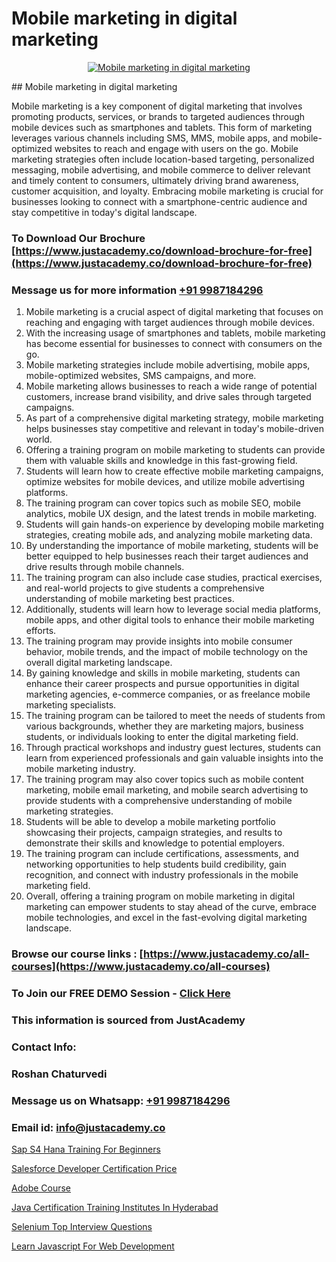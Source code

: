 # Mobile marketing in digital marketing

<p align="center">
  <a href="https://justacademy.co/course-detail/digital-marketing">
    <img src="https://justacademy.co/storage2/course_image/1676636720_course_image.webp" alt="Mobile marketing in digital marketing">
  </a>
</p>
## Mobile marketing in digital marketing

Mobile marketing is a key component of digital marketing that involves promoting products, services, or brands to targeted audiences through mobile devices such as smartphones and tablets. This form of marketing leverages various channels including SMS, MMS, mobile apps, and mobile-optimized websites to reach and engage with users on the go. Mobile marketing strategies often include location-based targeting, personalized messaging, mobile advertising, and mobile commerce to deliver relevant and timely content to consumers, ultimately driving brand awareness, customer acquisition, and loyalty. Embracing mobile marketing is crucial for businesses looking to connect with a smartphone-centric audience and stay competitive in today's digital landscape.
### To Download Our Brochure [https://www.justacademy.co/download-brochure-for-free](https://www.justacademy.co/download-brochure-for-free)
### Message us for more information [+91 9987184296](https://api.whatsapp.com/send?phone=919987184296)
1) Mobile marketing is a crucial aspect of digital marketing that focuses on reaching and engaging with target audiences through mobile devices.
2) With the increasing usage of smartphones and tablets, mobile marketing has become essential for businesses to connect with consumers on the go.
3) Mobile marketing strategies include mobile advertising, mobile apps, mobile-optimized websites, SMS campaigns, and more.
4) Mobile marketing allows businesses to reach a wide range of potential customers, increase brand visibility, and drive sales through targeted campaigns.
5) As part of a comprehensive digital marketing strategy, mobile marketing helps businesses stay competitive and relevant in today's mobile-driven world.
6) Offering a training program on mobile marketing to students can provide them with valuable skills and knowledge in this fast-growing field.
7) Students will learn how to create effective mobile marketing campaigns, optimize websites for mobile devices, and utilize mobile advertising platforms.
8) The training program can cover topics such as mobile SEO, mobile analytics, mobile UX design, and the latest trends in mobile marketing.
9) Students will gain hands-on experience by developing mobile marketing strategies, creating mobile ads, and analyzing mobile marketing data.
10) By understanding the importance of mobile marketing, students will be better equipped to help businesses reach their target audiences and drive results through mobile channels.
11) The training program can also include case studies, practical exercises, and real-world projects to give students a comprehensive understanding of mobile marketing best practices.
12) Additionally, students will learn how to leverage social media platforms, mobile apps, and other digital tools to enhance their mobile marketing efforts.
13) The training program may provide insights into mobile consumer behavior, mobile trends, and the impact of mobile technology on the overall digital marketing landscape.
14) By gaining knowledge and skills in mobile marketing, students can enhance their career prospects and pursue opportunities in digital marketing agencies, e-commerce companies, or as freelance mobile marketing specialists.
15) The training program can be tailored to meet the needs of students from various backgrounds, whether they are marketing majors, business students, or individuals looking to enter the digital marketing field.
16) Through practical workshops and industry guest lectures, students can learn from experienced professionals and gain valuable insights into the mobile marketing industry.
17) The training program may also cover topics such as mobile content marketing, mobile email marketing, and mobile search advertising to provide students with a comprehensive understanding of mobile marketing strategies.
18) Students will be able to develop a mobile marketing portfolio showcasing their projects, campaign strategies, and results to demonstrate their skills and knowledge to potential employers.
19) The training program can include certifications, assessments, and networking opportunities to help students build credibility, gain recognition, and connect with industry professionals in the mobile marketing field.
20) Overall, offering a training program on mobile marketing in digital marketing can empower students to stay ahead of the curve, embrace mobile technologies, and excel in the fast-evolving digital marketing landscape.

### Browse our course links : [https://www.justacademy.co/all-courses](https://www.justacademy.co/all-courses) 
### To Join our FREE DEMO Session - [Click Here](https://www.justacademy.co/register-for-course-demo)


### This information is sourced from JustAcademy
### Contact Info:
### Roshan Chaturvedi
### Message us on Whatsapp: [+91 9987184296](https://api.whatsapp.com/send?phone=919987184296)
### Email id: [info@justacademy.co](mailto:info@justacademy.co)
                
[Sap S4 Hana Training For Beginners](https://www.linkedin.com/pulse/sap-s4-hana-training-beginners-justacademy-hyderabad-gidvc/)

[Salesforce Developer Certification Price](https://www.linkedin.com/pulse/salesforce-developer-certification-price-ot6qe?trackingId=FRz9E69KOUiUtk02BzwX9Q%3D%3D&lipi=urn%3Ali%3Apage%3Ad_flagship3_company_admin%3BbQ9qZFjkRLyS67kyvPtamg%3D%3D)

[Adobe Course](https://medium.com/@kumarishimmi99/adobe-course-7e169161fb9a)

[Java Certification Training Institutes In Hyderabad](https://medium.com/@ranemanish460/java-certification-training-institutes-in-hyderabad-4bae35e837cd)

[Selenium Top Interview Questions](https://justacademyin.github.io/justacademy/selenium-top-interview-questions)

[Learn Javascript For Web Development](https://justacademyin.github.io/justacademy/learn-javascript-for-web-development)

